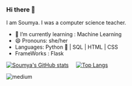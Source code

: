 ### Hi there 👋

I am Soumya. I was a computer science teacher. 
- 🌱 I’m currently learning : Machine Learning
- 😄 Pronouns: she/her
- Languages: Python :snake: | SQL |  HTML | CSS 
- FrameWorks : Flask



[![Soumya's GitHub stats](https://github-readme-stats.vercel.app/api?username=soumyas567&hide=issues&show_icons=true&theme=gruvbox_light)](https://github.com/soumyas567/github-readme-stats) &nbsp;&nbsp;&nbsp;     [![Top Langs](https://github-readme-stats.vercel.app/api/top-langs/?username=soumyas567&layout=compact&theme=gruvbox_light)](https://github.com/soumyas567/github-readme-stats) 

<!--
**soumyas567/soumyas567** is a ✨ _special_ ✨ repository because its `README.md` (this file) appears on your GitHub profile.-->

[<img align="left" alt="medium" src="https://img.shields.io/badge/YouTube-FF0000?style=for-the-badge&logo=youtube&logoColor=white" />][1]

[1]: https://www.youtube.com/malayalicode

